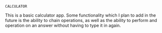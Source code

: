 ` CALCULATOR `

This is a basic calculator app. Some functionality which I plan to add in the future is the ability to chain operations, as well as the ability to perform and operation on an answer without having to type it in again.